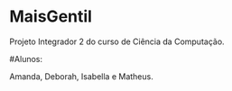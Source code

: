 # MaisGentil

Projeto Integrador 2 do curso de Ciência da Computação. 

#Alunos:

Amanda, Deborah, Isabella e Matheus.

